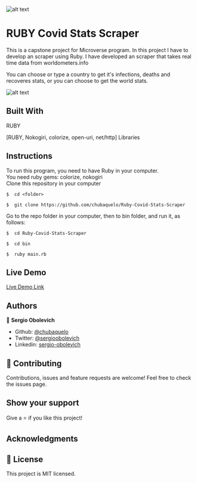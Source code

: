 ![alt text](https://camo.githubusercontent.com/3a5835d4f56c57cec85939ac345e43fef164c178/68747470733a2f2f696d672e736869656c64732e696f2f62616467652f4d6963726f76657273652d626c756576696f6c6574 "Microverse")

# RUBY Covid Stats Scraper
This is a capstone project for Microverse program. In this project I have to develop an scraper using Ruby.
I have developed an scraper that takes real time data from worldometers.info

You can choose or type a country to get it's infections, deaths and recoveres stats, or you can choose to get the world stats.

![alt text](https://i.imgur.com/AnB5wxY.jpeg "Preview Img")

## Built With
RUBY

[RUBY, Nokogiri, colorize, open-uri, net/http] Libraries

## Instructions

To run this program, you need to have Ruby in your computer.<br>
You need ruby gems: colorize, nokogiri<br>
Clone this repository in your computer
```
$  cd <folder>
```
```
$  git clone https://github.com/chubaquelo/Ruby-Covid-Stats-Scraper
```
Go to the repo folder in your computer, then to bin folder, and run it, as follows:
```
$  cd Ruby-Covid-Stats-Scraper
```
```
$  cd bin
```
```
$  ruby main.rb
```

## Live Demo
[Live Demo Link](https://repl.it/@chubaquelo/Ruby-Covid-Stats-Scraper/ "Live Demo")

## Authors

👤 **Sergio Obolevich**

- Github: [@chubaquelo](https://github.com/chubaquelo)
- Twitter: [@sergioobolevich](https://twitter.com/SergioObolevich)
- Linkedin: [sergio-obolevich](https://www.linkedin.com/in/sergio-obolevich/)

## 🤝 Contributing
Contributions, issues and feature requests are welcome!
Feel free to check the issues page.

## Show your support
Give a ⭐️ if you like this project!

## Acknowledgments

## 📝 License
This project is MIT licensed.

